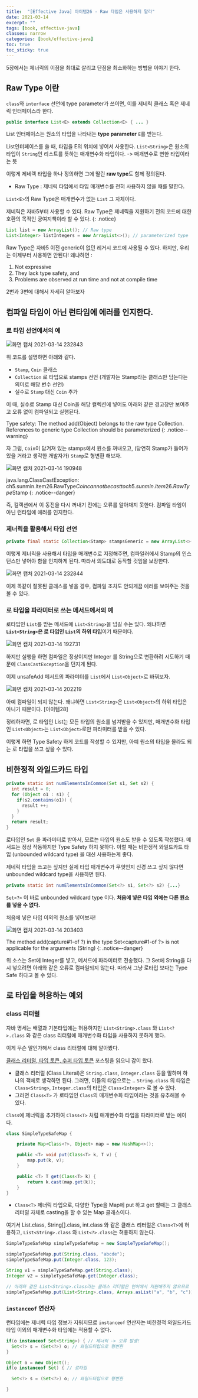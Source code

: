 ```yaml
---
title:  "[Effective Java] 아이템26 - Raw 타입은 사용하지 말라"
date: 2021-03-14
excerpt: ""
tags: [book, effective-java]
classes: narrow
categories: [book/effective-java]
toc: true
toc_sticky: true
---
```


5장에서는 제너릭의 이점을 최대로 살리고 단점을 최소화하는 방법을 이야기 한다.

## Raw Type 이란

`class`와 `interface` 선언에 type parameter가 쓰이면, 이를 제네릭 클래스 혹은 제네릭 인터페이스라 한다.

``` java
public interface List<E> extends Collection<E> { ... }
```

List 인터페이스는 원소의 타입을 나타내는 **type parameter** `E`를 받는다.

List인터페이스를 쓸 때, 타입을 E의 위치에 넣어서 사용한다.
`List<String>`은 원소의 타입이 `String`인 리스트를 뜻하는 매개변수화 타입이다. -> 매개변수로 변한 타입이라는 뜻

이렇게 제네렉 타입을 하나 정의하면 그에 딸린 **raw type**도 함께 정의된다.
- Raw Type : 제네릭 타입에서 타입 매개변수를 전혀 사용하지 않을 때를 말한다.

`List<E>`의 Raw Type은 매개변수가 없는 `List` 그 자체이다.

제네릭은 자바5부터 사용할 수 있다. Raw Type은 제네릭을 지원하기 전의 코드에 대한 호환의 목적인 궁여지책이라 할 수 있다.
{: .notice}

``` java
List list = new ArrayList(); // Raw type
List<Integer> listIntegers = new ArrayList<>(); // parameterized type
```

Raw Type은 자바5 이전 generic이 없던 레거시 코드에 사용될 수 있다. 하지만, 우리는 이제부터 사용하면 안된다! 왜냐하면 :

1. Not expressive
2. They lack type safety, and
3. Problems are observed at run time and not at compile time

2번과 3번에 대해서 자세히 알아보자

## 컴파일 타임이 아닌 런타임에 에러를 인지한다.

### 로 타입 선언에서의 예

![화면 캡처 2021-03-14 232843](https://i.imgur.com/zUtQmzn.png)

위 코드를 설명하면 아래와 같다.

- `Stamp`, `Coin` 클래스
- `Collection` 로 타입으로 stamps 선언 (개발자는 Stamp라는 클래스만 담는다는 의미로 해당 변수 선언)
- 실수로 `Stamp` 대신 `Coin` 추가


이 때, 실수로 Stamp 대신 Coin을 해당 컬렉션에 넣어도 아래와 같은 경고창만 보여주고 오류 없이 컴파일되고 실행된다.

Type safety: The method add(Object) belongs to the raw type Collection. References to generic type Collection<E> should be parameterized
{: .notice--warning}


자 그럼, `Coin`이 담겨져 있는 stamps에서 원소를 꺼내오고, (당연히 Stamp가 들어가 있을 거라고 생각한 개발자가) `Stamp`로 형변환 해보자.

![화면 캡처 2021-03-14 190948](https://i.imgur.com/4USRs6w.png)

java.lang.ClassCastException: ch5.sunmin.item26.RawType$Coin cannot be cast to ch5.sunmin.item26.RawType$Stamp
{: .notice--danger}

즉, 컬랙션에서 이 동전을 다시 꺼내기 전에는 오류를 알아채지 못한다. 컴파일 타임이 아닌 런타임에 에러를 인지한다.

### 제너릭을 활용해서 타입 선언

``` java
private final static Collection<Stamp> stampsGeneric = new ArrayList<>();
```

이렇게 제너릭을 사용해서 타입을 매개변수로 지정해주면, 컴파일러에서 Stamp의 인스턴스만 넣어야 함을 인지하게 된다. 따라서 의도대로 동작할 것임을 보장한다.

![화면 캡처 2021-03-14 232844](https://i.imgur.com/sAJQYXm.png)

이제 똑같이 잘못된 클래스를 넣을 경우, 컴파일 조차도 안되게끔 에러를 보여주는 것을 볼 수 있다.


### 로 타입을 파라미터로 쓰는 메서드에서의 예

로타입인 `List`를 받는 메서드에 `List<String>`을 넘길 수는 있다. 왜냐하면 **`List<String>`은 로 타입인 `List`의 하위 타입**이기 때문이다.

![화면 캡처 2021-03-14 192731](https://i.imgur.com/YeKugpX.png)

하지만 실행을 하면 컴파일은 정상이지만  Integer 를 String으로 변환하려 시도하기 때문에 `ClassCastException`을 던지게 된다.


이제 unsafeAdd 메서드의 파라미터를 `List`에서 `List<Object>`로 바꿔보자.

![화면 캡처 2021-03-14 202219](https://i.imgur.com/87O04pb.png)

아예 컴파일이 되지 않는다. 왜냐하면 `List<String>`은 `List<Object>`의 하위 타입은 아니기 때문이다. [아이템28]

정리하자면, 로 타입인 List는 모든 타입의 원소를 넘겨받을 수 있지만, 매개변수화 타입인 `List<Object>`는 `List<Object>`로만 파라미터를 받을 수 있다.

이렇게 하면 Type Safety 하게 코드를 작성할 수 있지만, 아예 원소의 타입을 몰라도 되는 로 타입을 쓰고 싶을 수 있다.

## 비한정적 와일드카드 타입

``` java
private static int numElementsInCommon(Set s1, Set s2) {		
  int result = 0;
  for (Object o1 : s1) {
    if(s2.contains(o1)) {
      result ++;
    }
  }
  return result;		
}
```

로타입인 `Set` 을 파라미터로 받아서, 모르는 타입의 원소도 받을 수 있도록 작성했다. 메서드는 정상 작동하지만 Type Safety 하지 못하다. 이럴 때는 비한정적 와일드카드 타입 (unbounded wildcard type) 을 대신 사용하는게 좋다.


제네릭 타입을 쓰고는 싶지만 실제 타입 매개변수가 무엇인지 신경 쓰고 싶지 않다면 unbounded wildcard type을 사용하면 된다.


``` java
private static int numElementsInCommon(Set<?> s1, Set<?> s2) {...}
```

`Set<?>` 이 바로 unbounded wildcard type 이다. **처음에 넣은 타입 외에는 다른 원소를 넣을 수 없다.**

처음에 넣은 타입 이외의 원소를 넣어보자!

![화면 캡처 2021-03-14 203403](https://i.imgur.com/do3EZXW.png)

The method add(capture#1-of ?) in the type Set<capture#1-of ?> is not applicable for the arguments (String)
{: .notice--danger}

위 소스는 Set에 Integer를 넣고, 메서드에 파라미터로 전송했다. 그 Set에 String을 다시 넣으려면 아래와 같은 오류로 컴파일되지 않는다. 따라서 그냥 로타입 보다는 Type Safe 하다고 볼 수 있다.


## 로 타입을 허용하는 예외

### class 리터럴

자바 명세는 배열과 기본타입에는 허용하지만 `List<String>.class` 와 `List<?>.class` 와 같은 class 리터럴에 매개변수화 타입을 사용하지 못하게 했다.


이게 무슨 말인가해서 class 리터럴에 대해 알아봤다.

[클래스 리터럴, 타입 토큰, 수퍼 타입 토큰](https://homoefficio.github.io/2016/11/30/%ED%81%B4%EB%9E%98%EC%8A%A4-%EB%A6%AC%ED%84%B0%EB%9F%B4-%ED%83%80%EC%9E%85-%ED%86%A0%ED%81%B0-%EC%88%98%ED%8D%BC-%ED%83%80%EC%9E%85-%ED%86%A0%ED%81%B0/) 포스팅을 읽으니 감이 왔다.

- 클래스 리터럴 (Class Literal)은 `String.class`, `Integer.class` 등을 말하며 하나의 객체로 생각하면 된다. 그러면, 이들의 타입으로는 .. `String.class` 의 타입은 `Class<String>`, `Integer.class`의 타입은 `Class<Integer>` 로 볼 수 있다.
- 그러면 `Class<T>` 가 로타입인 `Class`의 매개변수화 타입이라는 것을 유추해볼 수 있다.

`Class`에 제너릭을 추가하여 `Class<T>` 처럼 매개변수화 타입을 파라미터로 받는 예이다.

``` java
class SimpleTypeSafeMap {

    private Map<Class<?>, Object> map = new HashMap<>();

    public <T> void put(Class<T> k, T v) {
        map.put(k, v);
    }

    public <T> T get(Class<T> k) {
        return k.cast(map.get(k));
    }
}
```

- `Class<T>` 제너릭 타입으로, 다양한 Type을 Map에 put 하고 get 할때는 그 클래스 리터럴 자체로 casting을 할 수 있는 Map 클래스이다.

여기서 List.class, String[].class, int.class 와 같은 클래스 리터럴은 `Class<T>`에 허용하고, `List<String>.class` 와 `List<?>.class`는 혀용하지 않는다.

``` java
SimpleTypeSafeMap simpleTypeSafeMap = new SimpleTypeSafeMap();

simpleTypeSafeMap.put(String.class, "abcde");
simpleTypeSafeMap.put(Integer.class, 123);

String v1 = simpleTypeSafeMap.get(String.class);
Integer v2 = simpleTypeSafeMap.get(Integer.class);

// 아래와 같은 List<String>.class라는 클래스 리터럴은 언어에서 지원해주지 않으므로 사용 불가!!
simpleTypeSafeMap.put(List<String>.class, Arrays.asList("a", "b", "c"));
```


### `instanceof` 연산자

런타임에는 제너릭 타입 정보가 지워지므로 `instanceof` 연산자는 비한정적 와일드카드 타입 이외의 매개변수화 타입에는 적용할 수 없다.

``` java
if(o instanceof Set<String>) { // 제너릭 -> 오류 발생!			
  Set<?> s = (Set<?>) o; // 와일드타입으로 형변환			
}
```

``` java
Object o = new Object();
if(o instanceof Set) { // 로타입

  Set<?> s = (Set<?>) o; // 와일드타입으로 형변환

}
```
